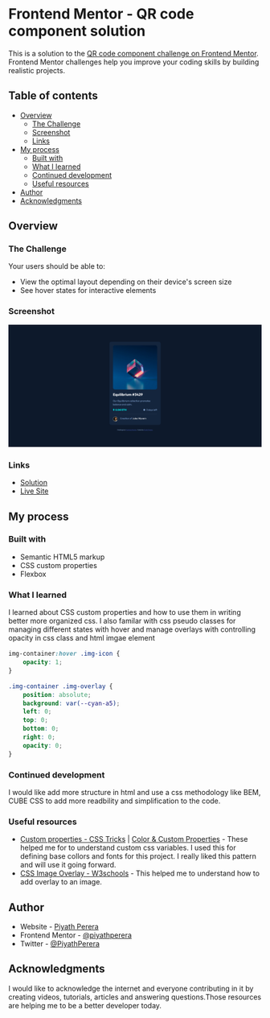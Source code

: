 # Frontend Mentor - QR code component solution

This is a solution to the [QR code component challenge on Frontend Mentor](https://www.frontendmentor.io/challenges/qr-code-component-iux_sIO_H). Frontend Mentor challenges help you improve your coding skills by building realistic projects. 

## Table of contents

- [Overview](#overview)
  - [The Challenge](#the-challenge)
  - [Screenshot](#screenshot)
  - [Links](#links)
- [My process](#my-process)
  - [Built with](#built-with)
  - [What I learned](#what-i-learned)
  - [Continued development](#continued-development)
  - [Useful resources](#useful-resources)
- [Author](#author)
- [Acknowledgments](#acknowledgments)

## Overview

### The Challenge

Your users should be able to:

- View the optimal layout depending on their device's screen size
- See hover states for interactive elements

### Screenshot

![](./images/screenshot.png)

### Links

- [Solution](https://www.frontendmentor.io/solutions/nft-preview-card-component-html-css-ryf-LJo45)
- [Live Site](https://frontend-mentor-challeneges.netlify.app/nft-preview-card-component/)

## My process

### Built with

- Semantic HTML5 markup
- CSS custom properties
- Flexbox

### What I learned

I learned about CSS custom properties and how to use them in writing better more organized css. 
I also familar with css pseudo classes for managing different states with hover and manage overlays with controlling opacity in css class and html imgae element


```css
img-container:hover .img-icon {
    opacity: 1;
}
```
```css
.img-container .img-overlay {
    position: absolute;
    background: var(--cyan-a5);
    left: 0;
    top: 0;
    bottom: 0;
    right: 0;
    opacity: 0;
}
```

### Continued development

I would like add more structure in html and use a css methodology like BEM, CUBE CSS to add more readbility and simplification to the code.

### Useful resources

- [Custom properties - CSS Tricks](https://css-tricks.com/a-complete-guide-to-custom-properties/) | [Color & Custom Properties](https://www.youtube.com/watch?v=HxJnvCOC2vQ) - These helped me for to understand custom css variables. I used this for defining base collors and fonts for this project. I really liked this pattern and will use it going forward.
- [CSS Image Overlay - W3schools](https://www.w3schools.com/howto/howto_css_image_overlay_title.asp) - This helped me to understand how to add overlay to an image.

## Author

- Website - [Piyath Perera](https://piyathperera.netlify.app)
- Frontend Mentor - [@piyathperera](https://www.frontendmentor.io/profile/piyathperera)
- Twitter - [@PiyathPerera](https://www.twitter.com/PiyathPerera)

## Acknowledgments

I would like to acknowledge the internet and everyone contributing in it by creating videos, tutorials, articles and answering questions.Those resources are helping me to be a better developer today.
